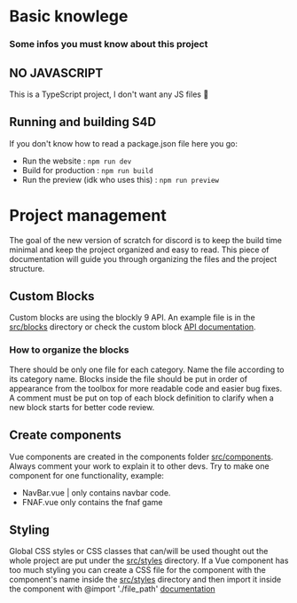 # Basic knowlege
### Some infos you must know about this project
## NO JAVASCRIPT
This is a TypeScript project, I don't want any JS files 🤣
## Running and building S4D
If you don't know how to read a package.json file here you go: 
- Run the website : `npm run dev`
- Build for production : `npm run build`
- Run the preview (idk who uses this) : `npm run preview`

# Project management 

The goal of the new version of scratch for discord is to keep the build time minimal and keep the project organized and easy to read. This piece of documentation will guide you through organizing the files and the project structure.


##  Custom Blocks

Custom blocks are using the blockly 9 API. An example file is in the [src/blocks]() directory or check the custom block [API documentation](). 

### How to organize the blocks
There should be only one file for each category. Name the file according to its category name. Blocks inside the file should be put in order of appearance from the toolbox for more readable code and easier bug fixes. A comment must be put on top of each block definition to clarify when a new block starts for better code review.


## Create components

Vue components are created in the components folder [src/components](). Always comment your work to explain it to other devs.
Try to make one component for one functionality, example:
- NavBar.vue | only contains navbar code.
- FNAF.vue only contains the fnaf game

## Styling 

Global CSS styles or CSS classes that can/will be used thought out the whole project are put under the [src/styles]() directory.
If a Vue component has too much styling you can create a CSS file for the component with the component's name inside the [src/styles]() directory and then import it inside the component with @import './file_path'  [documentation]()
